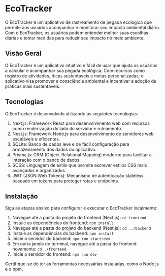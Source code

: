 # EcoTracker
O EcoTracker é um aplicativo de rastreamento de pegada ecológica que permite aos usuários acompanhar e monitorar seu impacto ambiental diário. Com o EcoTracker, os usuários podem entender melhor suas escolhas diárias e tomar medidas para reduzir seu impacto no meio ambiente.

## Visão Geral
O EcoTracker é um aplicativo intuitivo e fácil de usar que ajuda os usuários a calcular e acompanhar sua pegada ecológica. Com recursos como registro de atividades, dicas sustentáveis e metas personalizadas, o aplicativo visa promover a consciência ambiental e incentivar a adoção de práticas mais sustentáveis.

## Tecnologias
O EcoTracker é desenvolvido utilizando as seguintes tecnologias:
1. Next.js: Framework React para desenvolvimento web com recursos como renderização do lado do servidor e roteamento.
2. Nest.js: Framework Node.js para desenvolvimento de servidores web escaláveis e eficientes.
3. SQLite: Banco de dados leve e de fácil configuração para armazenamento dos dados do aplicativo.
4. Prisma.js: ORM (Object-Relational Mapping) moderno para facilitar a interação com o banco de dados.
5. SCSS: Linguagem de estilo que permite escrever estilos CSS mais avançados e organizados.
5. JWT (JSON Web Tokens): Mecanismo de autenticação stateless baseado em tokens para proteger 
rotas e endpoints.

## Instalação
Siga as etapas abaixo para configurar e executar o EcoTracker localmente:
1. Navegue até a pasta do projeto do frontend (Next.js): `cd frontend`
2. Instale as dependências do frontend: `npm install`
3. Navegue até a pasta do projeto do backend (Nest.js): `cd ../backend`
4. Instale as dependências do backend: `npm install`
5. Inicie o servidor do backend: `npm run start:dev`
6. Em outra janela do terminal, navegue até a pasta do frontend novamente: `cd ./frontend`
7. Inicie o servidor do frontend: `npm run dev`

Certifique-se de ter as ferramentas necessárias instaladas, como o Node.js e o npm.